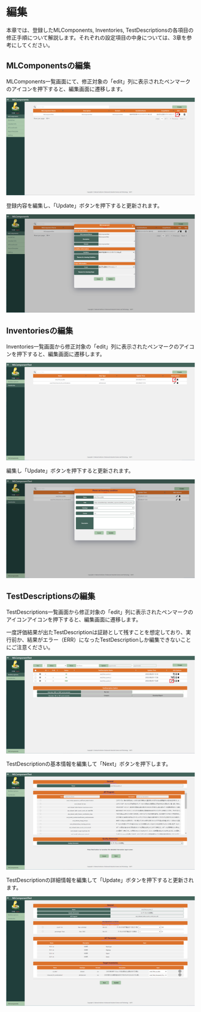 # 編集

本章では、登録したMLComponents, Inventories, TestDescriptionsの各項目の修正手順について解説します。それぞれの設定項目の中身については、3章を参考にしてください。

## MLComponentsの編集

MLComponents一覧画面にて、修正対象の「edit」列に表示されたペンマークのアイコンを押下すると、編集画面に遷移します。

![0101](01/01.png)

登録内容を編集し、「Update」ボタンを押下すると更新されます。

![0102](01/02.png)

## Inventoriesの編集

Inventories一覧画面から修正対象の「edit」列に表示されたペンマークのアイコンを押下すると、編集画面に遷移します。

![0201](02/01.png)

編集し「Update」ボタンを押下すると更新されます。

![0202](02/02.png)

## TestDescriptionsの編集

TestDescriptions一覧画面から修正対象の「edit」列に表示されたペンマークのアイコンアイコンを押下すると、編集画面に遷移します。

一度評価結果が出たTestDescriptionは証跡として残すことを想定しており、実行前か、結果がエラー（ERR）になったTestDescriptionしか編集できないことにご注意ください。

![0301](03/01.png)

TestDescriptionの基本情報を編集して「Next」ボタンを押下します。

![0302](03/02.png)

TestDescriptionの詳細情報を編集して「Update」ボタンを押下すると更新されます。

![0303](03/03.png)

